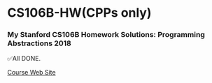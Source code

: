 # CS106B-HW(CPPs only)
### My Stanford CS106B Homework Solutions: Programming Abstractions 2018

✅All DONE.

[Course Web Site](https://web.stanford.edu/class/archive/cs/cs106b/cs106b.1192/)
